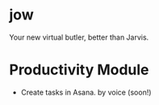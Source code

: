 # jow
Your new virtual butler, better than Jarvis.

# Productivity Module
- Create tasks in Asana. by voice (soon!)
